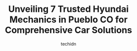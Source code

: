 ---
layout: ampstory
image: https://images.unsplash.com/photo-1580881647059-923632b8fd75?ixlib=rb-4.0.3&ixid=MnwxMjA3fDB8MHxwaG90by1wYWdlfHx8fGVufDB8fHx8&auto=format&fit=crop&w=640&h=853&q=80
author: techidn
featured: false
description: For top-quality automotive repairs and maintenance, visit the 7 best Hyundai Mechanic in Pueblo CO, USA. Their reputation for excellence and their dedication to customer satisfaction make th
title: Unveiling 7 Trusted Hyundai Mechanics in Pueblo CO for Comprehensive Car Solutions
cover:
   title: Unveiling 7 Trusted Hyundai Mechanics in Pueblo CO for Comprehensive Car Solutions
   subtitle: Rickpate
   background: https://images.unsplash.com/photo-1580881647059-923632b8fd75?ixlib=rb-4.0.3&ixid=MnwxMjA3fDB8MHxwaG90by1wYWdlfHx8fGVufDB8fHx8&auto=format&fit=crop&w=640&h=853&q=80

pages: 
 - layout: thirds
   top: <h1>#1 Pueblo Toyota</h1>
   bottom: "<p>We live in Georgia and are in Colorado for work. We loved working with Jeff at Pueblo Toyota! Called a week ago, Jessica let me know there were two 4Runners coming in. We</p>"
   background: https://www.knot35.com/toplist/wp-content/uploads/2023/06/best-hyundai-mechanic-1-in-pueblo-co-1685833288.jpeg
   backgroundblur: true
 - layout: thirds
   top: <h1>#2 Brakes Plus</h1>
   bottom: "<p>1236 S Prairie Ave, Pueblo, CO 81005, United States</p>"
   background: https://www.knot35.com/toplist/wp-content/uploads/2023/06/best-hyundai-mechanic-2-in-pueblo-co-1685833288.jpeg
   cta:
      link: https://www.knot35.com/toplist/unveiling-7-trusted-hyundai-mechanics-in-pueblo-co-for-comprehensive-car-solutions/
      text: Unveiling 7 Trusted Hyundai Mechanics in Pueblo CO for Comprehensive Car Solutions
 - layout: thirds
   top: <h1>#3 Spradley Chevrolet, INC.</h1>
   bottom: "<p>2146 US-50, Pueblo, CO 81008, United States</p>"
   background: https://www.knot35.com/toplist/wp-content/uploads/2023/06/best-hyundai-mechanic-3-in-pueblo-co-1685833289.jpeg
   cta:
      link: https://www.knot35.com/toplist/unveiling-7-trusted-hyundai-mechanics-in-pueblo-co-for-comprehensive-car-solutions/
      text: Unveiling 7 Trusted Hyundai Mechanics in Pueblo CO for Comprehensive Car Solutions
 - layout: thirds
   top: <h1>#4 Meineke Car Care Center</h1>
   bottom: "<p>515 N Grand Ave, Pueblo, CO 81003, United States</p>"
   background: https://images.unsplash.com/photo-1553949345-eb786bb3f7ba?ixlib=rb-4.0.3&ixid=MnwxMjA3fDB8MHxwaG90by1wYWdlfHx8fGVufDB8fHx8&auto=format&fit=crop&w=640&h=853&q=80
   cta:
      link: https://www.knot35.com/toplist/unveiling-7-trusted-hyundai-mechanics-in-pueblo-co-for-comprehensive-car-solutions/
      text: Unveiling 7 Trusted Hyundai Mechanics in Pueblo CO for Comprehensive Car Solutions
 - layout: thirds
   top: <h1>#5 Muellers Auto Inc</h1>
   bottom: "<p>1509 E 19th St, Pueblo, CO 81001, United States</p>"
   background: https://images.unsplash.com/photo-1533998839656-76f5e4b2bccb?ixlib=rb-4.0.3&ixid=MnwxMjA3fDB8MHxwaG90by1wYWdlfHx8fGVufDB8fHx8&auto=format&fit=crop&w=640&h=853&q=80
   cta:
      link: https://www.knot35.com/toplist/unveiling-7-trusted-hyundai-mechanics-in-pueblo-co-for-comprehensive-car-solutions/
      text: Unveiling 7 Trusted Hyundai Mechanics in Pueblo CO for Comprehensive Car Solutions
 - layout: thirds
   top: <h1>#6 Pro-Masters Auto Collision & Hail Center</h1>
   bottom: "<p>21 Greenhorn Dr, Pueblo, CO 81004, United States</p>"
   background: https://images.unsplash.com/photo-1613843873231-1447db182f97?ixlib=rb-4.0.3&ixid=MnwxMjA3fDB8MHxwaG90by1wYWdlfHx8fGVufDB8fHx8&auto=format&fit=crop&w=640&h=853&q=80
   cta:
      link: https://www.knot35.com/toplist/unveiling-7-trusted-hyundai-mechanics-in-pueblo-co-for-comprehensive-car-solutions/
      text: Unveiling 7 Trusted Hyundai Mechanics in Pueblo CO for Comprehensive Car Solutions
 - layout: thirds
   top: <h1>#7 CarPros</h1>
   bottom: "<p>1301 N Santa Fe Ave, Pueblo, CO 81003, United States</p>"
   background: https://images.unsplash.com/photo-1489694553447-4c9339da310d?ixlib=rb-4.0.3&ixid=MnwxMjA3fDB8MHxwaG90by1wYWdlfHx8fGVufDB8fHx8&auto=format&fit=crop&w=640&h=853&q=80
   cta:
      link: https://www.knot35.com/toplist/unveiling-7-trusted-hyundai-mechanics-in-pueblo-co-for-comprehensive-car-solutions/
      text: Unveiling 7 Trusted Hyundai Mechanics in Pueblo CO for Comprehensive Car Solutions
 - layout: thirds
   middle: Continue reading...
   background: https://images.unsplash.com/photo-1599422314077-f4dfdaa4cd09?ixlib=rb-4.0.3&ixid=MnwxMjA3fDB8MHxwaG90by1wYWdlfHx8fGVufDB8fHx8&auto=format&fit=crop&w=640&h=853&q=80
   cta:
      link: https://www.knot35.com/toplist/unveiling-7-trusted-hyundai-mechanics-in-pueblo-co-for-comprehensive-car-solutions/
      text: Unveiling 7 Trusted Hyundai Mechanics in Pueblo CO for Comprehensive Car Solutions
      
---